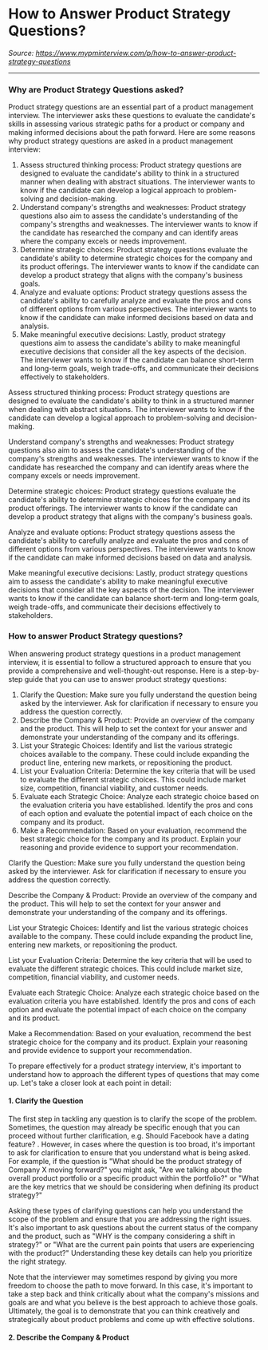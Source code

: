 # How to Answer Product Strategy Questions?

*Source: https://www.mypminterview.com/p/how-to-answer-product-strategy-questions*

---



### Why are Product Strategy Questions asked?

Product strategy questions are an essential part of a product management interview. The interviewer asks these questions to evaluate the candidate's skills in assessing various strategic paths for a product or company and making informed decisions about the path forward. Here are some reasons why product strategy questions are asked in a product management interview:

1. Assess structured thinking process: Product strategy questions are designed to evaluate the candidate's ability to think in a structured manner when dealing with abstract situations. The interviewer wants to know if the candidate can develop a logical approach to problem-solving and decision-making.
2. Understand company's strengths and weaknesses: Product strategy questions also aim to assess the candidate's understanding of the company's strengths and weaknesses. The interviewer wants to know if the candidate has researched the company and can identify areas where the company excels or needs improvement.
3. Determine strategic choices: Product strategy questions evaluate the candidate's ability to determine strategic choices for the company and its product offerings. The interviewer wants to know if the candidate can develop a product strategy that aligns with the company's business goals.
4. Analyze and evaluate options: Product strategy questions assess the candidate's ability to carefully analyze and evaluate the pros and cons of different options from various perspectives. The interviewer wants to know if the candidate can make informed decisions based on data and analysis.
5. Make meaningful executive decisions: Lastly, product strategy questions aim to assess the candidate's ability to make meaningful executive decisions that consider all the key aspects of the decision. The interviewer wants to know if the candidate can balance short-term and long-term goals, weigh trade-offs, and communicate their decisions effectively to stakeholders.

Assess structured thinking process: Product strategy questions are designed to evaluate the candidate's ability to think in a structured manner when dealing with abstract situations. The interviewer wants to know if the candidate can develop a logical approach to problem-solving and decision-making.

Understand company's strengths and weaknesses: Product strategy questions also aim to assess the candidate's understanding of the company's strengths and weaknesses. The interviewer wants to know if the candidate has researched the company and can identify areas where the company excels or needs improvement.

Determine strategic choices: Product strategy questions evaluate the candidate's ability to determine strategic choices for the company and its product offerings. The interviewer wants to know if the candidate can develop a product strategy that aligns with the company's business goals.

Analyze and evaluate options: Product strategy questions assess the candidate's ability to carefully analyze and evaluate the pros and cons of different options from various perspectives. The interviewer wants to know if the candidate can make informed decisions based on data and analysis.

Make meaningful executive decisions: Lastly, product strategy questions aim to assess the candidate's ability to make meaningful executive decisions that consider all the key aspects of the decision. The interviewer wants to know if the candidate can balance short-term and long-term goals, weigh trade-offs, and communicate their decisions effectively to stakeholders.



### How to answer Product Strategy questions?

When answering product strategy questions in a product management interview, it is essential to follow a structured approach to ensure that you provide a comprehensive and well-thought-out response. Here is a step-by-step guide that you can use to answer product strategy questions:

1. Clarify the Question: Make sure you fully understand the question being asked by the interviewer. Ask for clarification if necessary to ensure you address the question correctly.
2. Describe the Company & Product: Provide an overview of the company and the product. This will help to set the context for your answer and demonstrate your understanding of the company and its offerings.
3. List your Strategic Choices: Identify and list the various strategic choices available to the company. These could include expanding the product line, entering new markets, or repositioning the product.
4. List your Evaluation Criteria: Determine the key criteria that will be used to evaluate the different strategic choices. This could include market size, competition, financial viability, and customer needs.
5. Evaluate each Strategic Choice: Analyze each strategic choice based on the evaluation criteria you have established. Identify the pros and cons of each option and evaluate the potential impact of each choice on the company and its product.
6. Make a Recommendation: Based on your evaluation, recommend the best strategic choice for the company and its product. Explain your reasoning and provide evidence to support your recommendation.

Clarify the Question: Make sure you fully understand the question being asked by the interviewer. Ask for clarification if necessary to ensure you address the question correctly.

Describe the Company & Product: Provide an overview of the company and the product. This will help to set the context for your answer and demonstrate your understanding of the company and its offerings.

List your Strategic Choices: Identify and list the various strategic choices available to the company. These could include expanding the product line, entering new markets, or repositioning the product.

List your Evaluation Criteria: Determine the key criteria that will be used to evaluate the different strategic choices. This could include market size, competition, financial viability, and customer needs.

Evaluate each Strategic Choice: Analyze each strategic choice based on the evaluation criteria you have established. Identify the pros and cons of each option and evaluate the potential impact of each choice on the company and its product.

Make a Recommendation: Based on your evaluation, recommend the best strategic choice for the company and its product. Explain your reasoning and provide evidence to support your recommendation.

To prepare effectively for a product strategy interview, it's important to understand how to approach the different types of questions that may come up. Let's take a closer look at each point in detail:

#### 1. Clarify the Question

The first step in tackling any question is to clarify the scope of the problem. Sometimes, the question may already be specific enough that you can proceed without further clarification, e.g. Should Facebook have a dating feature? . However, in cases where the question is too broad, it's important to ask for clarification to ensure that you understand what is being asked. For example, if the question is "What should be the product strategy of Company X moving forward?" you might ask, "Are we talking about the overall product portfolio or a specific product within the portfolio?" or "What are the key metrics that we should be considering when defining its product strategy?"

Asking these types of clarifying questions can help you understand the scope of the problem and ensure that you are addressing the right issues. It's also important to ask questions about the current status of the company and the product, such as "WHY is the company considering a shift in strategy?" or "What are the current pain points that users are experiencing with the product?" Understanding these key details can help you prioritize the right strategy.

Note that the interviewer may sometimes respond by giving you more freedom to choose the path to move forward. In this case, it's important to take a step back and think critically about what the company's missions and goals are and what you believe is the best approach to achieve those goals. Ultimately, the goal is to demonstrate that you can think creatively and strategically about product problems and come up with effective solutions.

#### 2. Describe the Company & Product

